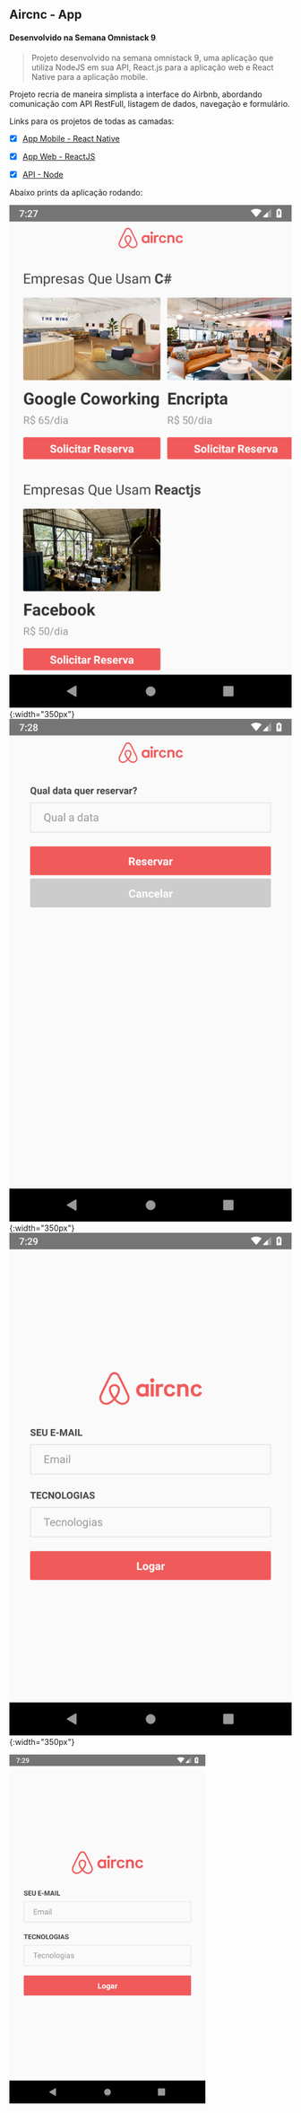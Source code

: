 ## Aircnc - App
#### Desenvolvido na Semana Omnistack 9


> Projeto desenvolvido na semana omnistack 9, uma aplicação que utiliza NodeJS em sua API, React.js para a aplicação web e React Native para a aplicação mobile. 


Projeto recria de maneira simplista a interface do Airbnb, abordando comunicação com API RestFull, listagem de dados, navegação e formulário.


Links para os projetos de todas as camadas:

- [x] [App Mobile - React Native](https://github.com/wilsonneto-dev/Semana_Omnistack_9_Front_Mobile_ReactNative.git)

- [x] [App Web - ReactJS](https://github.com/wilsonneto-dev/Semana_Omnistack_9_Front_Web_ReactJS.git)

- [x] [API - Node](https://github.com/wilsonneto-dev/Semana_Omnistack_9_Server_Node)


Abaixo prints da aplicação rodando:

![](/github/img1.png){:width="350px"}
![](/github/img2.png){:width="350px"}
![](/github/img3.png){:width="350px"}

<img src="/github/img3.png" width="350">